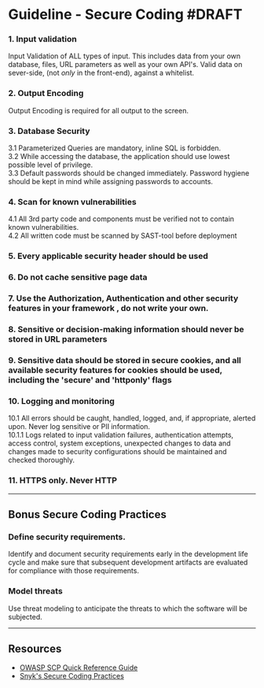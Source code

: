 # Guideline - Secure Coding #DRAFT

### 1. Input validation

Input Validation of ALL types of input. This includes data from your own database, files, URL parameters as well as your own API's. Valid data on sever-side, (not _only_ in the front-end), against a whitelist.

### 2. Output Encoding

Output Encoding is required for all output to the screen.

### 3. Database Security

3.1 Parameterized Queries are mandatory, inline SQL is forbidden.  
3.2 While accessing the database, the application should use lowest possible level of privilege.  
3.3 Default passwords should be changed immediately. Password hygiene should be kept in mind while assigning passwords to accounts.

### 4. Scan for known vulnerabilities

4.1 All 3rd party code and components must be verified not to contain known vulnerabilities.  
4.2 All written code must be scanned by SAST-tool before deployment

### 5. Every applicable security header should be used

### 6. Do not cache sensitive page data

### 7. Use the Authorization, Authentication and other security features in your framework , do not write your own.

### 8. Sensitive or decision-making information should never be stored in URL parameters

### 9. Sensitive data should be stored in secure cookies, and all available security features for cookies should be used, including the 'secure' and 'httponly' flags

### 10. Logging and monitoring

10.1 All errors should be caught, handled, logged, and, if appropriate, alerted upon. Never log sensitive or PII information.  
10.1.1 Logs related to input validation failures, authentication attempts, access control, system exceptions, unexpected changes to data and changes made to security configurations should be maintained and checked thoroughly.

### 11. HTTPS only. Never HTTP

---

## __Bonus Secure Coding Practices__

### Define security requirements. 

Identify and document security requirements early in the development life cycle and make sure that subsequent development artifacts are evaluated for compliance with those requirements.

### Model threats

Use threat modeling to anticipate the threats to which the software will be subjected.

---

## Resources

- [OWASP SCP Quick Reference Guide](https://owasp.org/www-pdf-archive/OWASP_SCP_Quick_Reference_Guide_v2.pdf)
- [Snyk's Secure Coding Practices](https://snyk.io/learn/secure-coding-practices/)
